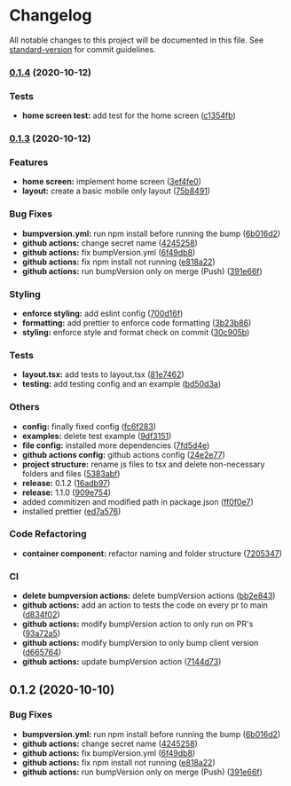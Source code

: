 # Changelog

All notable changes to this project will be documented in this file. See [standard-version](https://github.com/conventional-changelog/standard-version) for commit guidelines.

### [0.1.4](https://github.com/LisaPisa12/CheapifyMe/compare/v0.1.3...v0.1.4) (2020-10-12)


### Tests

* **home screen test:** add test for the home screen ([c1354fb](https://github.com/LisaPisa12/CheapifyMe/commit/c1354fbd2a335f91fb94db6dc3b70a0a943b8322))

### [0.1.3](https://github.com/LisaPisa12/CheapifyMe/compare/v0.1.1...v0.1.3) (2020-10-12)


### Features

* **home screen:** implement home screen ([3ef4fe0](https://github.com/LisaPisa12/CheapifyMe/commit/3ef4fe055c89c6ad1917b882352a614aced56ba0))
* **layout:** create a basic mobile only layout ([75b8491](https://github.com/LisaPisa12/CheapifyMe/commit/75b849165c3123096f49e0bfd682be997d7f95c1))


### Bug Fixes

* **bumpversion.yml:** run npm install before running the bump ([6b016d2](https://github.com/LisaPisa12/CheapifyMe/commit/6b016d28827481eab3004302cce14edd7d120c12))
* **github actions:** change secret name ([4245258](https://github.com/LisaPisa12/CheapifyMe/commit/42452589af2566a27ee4cec9fa54a0f2ff246d18))
* **github actions:** fix bumpVersion.yml ([6f49db8](https://github.com/LisaPisa12/CheapifyMe/commit/6f49db8bf9ad5c5a1d1fe09c47035974f78f48fb))
* **github actions:** fix npm install not running ([e818a22](https://github.com/LisaPisa12/CheapifyMe/commit/e818a225fc1be4ec1f9c867ed9e9b527a491e6ad))
* **github actions:** run bumpVersion only on merge (Push) ([391e66f](https://github.com/LisaPisa12/CheapifyMe/commit/391e66f0e0661e05bbbf57a0ef801532cbbc3490))


### Styling

* **enforce styling:** add eslint config ([700d16f](https://github.com/LisaPisa12/CheapifyMe/commit/700d16fcbe8d67a2bbbaa5fea4c7736c79fdcf2d))
* **formatting:** add prettier to enforce code formatting ([3b23b86](https://github.com/LisaPisa12/CheapifyMe/commit/3b23b8618e5f1915b8aa1cdfe714d8dd3e377af2))
* **styling:** enforce style and format check on commit ([30c905b](https://github.com/LisaPisa12/CheapifyMe/commit/30c905b13862be6363f4f77491b1f9f78049b83a))


### Tests

* **layout.tsx:** add tests to layout.tsx ([81e7462](https://github.com/LisaPisa12/CheapifyMe/commit/81e74621a60d543d89e3c05e70e3d93daf2cbdba))
* **testing:** add testing config and an example ([bd50d3a](https://github.com/LisaPisa12/CheapifyMe/commit/bd50d3a83ef9b7d692c864bee4ddcbe12cd41bce))


### Others

* **config:** finally fixed config ([fc6f283](https://github.com/LisaPisa12/CheapifyMe/commit/fc6f283a60fbc5526b4b966733d7d5720cf695aa))
* **examples:** delete test example ([9df3151](https://github.com/LisaPisa12/CheapifyMe/commit/9df31513d037530f75581d540d93b8754a8f6789))
* **file config:** installed more dependencies ([7fd5d4e](https://github.com/LisaPisa12/CheapifyMe/commit/7fd5d4ed90fab248932d8b793b2bf6f6a6f9ffa1))
* **github actions config:** github actions config ([24e2e77](https://github.com/LisaPisa12/CheapifyMe/commit/24e2e771298d21a7f8dfa5fe9f26bc843a9878de))
* **project structure:** rename js files to tsx and delete non-necessary folders and files ([5383abf](https://github.com/LisaPisa12/CheapifyMe/commit/5383abfcbc39af96ae03c153a04eca0711b6fe8c))
* **release:** 0.1.2 ([16adb97](https://github.com/LisaPisa12/CheapifyMe/commit/16adb9755c854a917b32eb6e9f7326a97e2ae683))
* **release:** 1.1.0 ([909e754](https://github.com/LisaPisa12/CheapifyMe/commit/909e754b08ffec9816267b19f740c72e78d45ead))
* added commitizen and modified path in package.json ([ff0f0e7](https://github.com/LisaPisa12/CheapifyMe/commit/ff0f0e710bd0bf110bc5232594eb734cef18e445))
* installed prettier ([ed7a576](https://github.com/LisaPisa12/CheapifyMe/commit/ed7a57697e9b5869d264900ed1d2bd90d0e60be2))


### Code Refactoring

* **container component:** refactor naming and folder structure ([7205347](https://github.com/LisaPisa12/CheapifyMe/commit/720534705125d2ce918636e1c3fce32e002885c2))


### CI

* **delete bumpversion actions:** delete bumpVersion actions ([bb2e843](https://github.com/LisaPisa12/CheapifyMe/commit/bb2e8436c06f62ba0dbff28bccdba84ace02ce40))
* **github actions:** add an action to tests the code on every pr to main ([d834f02](https://github.com/LisaPisa12/CheapifyMe/commit/d834f02cca514538d33a4e8c0f93c19991c074f9))
* **github actions:** modify bumpVersion action to only run on PR's ([93a72a5](https://github.com/LisaPisa12/CheapifyMe/commit/93a72a5cb5d8807e866bc80e2baf356b6dff4f31))
* **github actions:** modify bumpVersion to only bump client version ([d665764](https://github.com/LisaPisa12/CheapifyMe/commit/d665764ca8f2cc8e5407526a65e4d75e7d66427b))
* **github actions:** update bumpVersion action ([7144d73](https://github.com/LisaPisa12/CheapifyMe/commit/7144d733aa3a2749e3c45fcec7c5b1d5e0a66f7e))

## 0.1.2 (2020-10-10)


### Bug Fixes

* **bumpversion.yml:** run npm install before running the bump ([6b016d2](https://github.com/LisaPisa12/CheapifyMe/commit/6b016d28827481eab3004302cce14edd7d120c12))
* **github actions:** change secret name ([4245258](https://github.com/LisaPisa12/CheapifyMe/commit/42452589af2566a27ee4cec9fa54a0f2ff246d18))
* **github actions:** fix bumpVersion.yml ([6f49db8](https://github.com/LisaPisa12/CheapifyMe/commit/6f49db8bf9ad5c5a1d1fe09c47035974f78f48fb))
* **github actions:** fix npm install not running ([e818a22](https://github.com/LisaPisa12/CheapifyMe/commit/e818a225fc1be4ec1f9c867ed9e9b527a491e6ad))
* **github actions:** run bumpVersion only on merge (Push) ([391e66f](https://github.com/LisaPisa12/CheapifyMe/commit/391e66f0e0661e05bbbf57a0ef801532cbbc3490))

